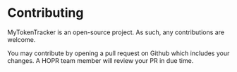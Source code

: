 # Contributing

MyTokenTracker is an open-source project. As such, any contributions are welcome.

You may contribute by opening a pull request on Github which includes your
changes. A HOPR team member will review your PR in due time.
